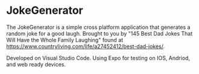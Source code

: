 # JokeGenerator
The JokeGenerator is a simple cross platform application that generates a random joke for a good laugh. Brought to you by "145 Best Dad Jokes That Will Have the Whole Family Laughing" found at https://www.countryliving.com/life/a27452412/best-dad-jokes/.

Developed on Visual Studio Code. Using Expo for testing on IOS, Andriod, and web ready devices.
